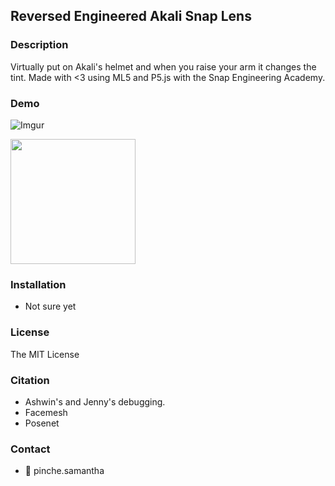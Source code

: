 ## Reversed Engineered Akali Snap Lens

### Description
Virtually put on Akali's helmet and when you raise your arm it changes the tint. Made with <3 using ML5 and P5.js with the Snap Engineering Academy. 

### Demo

![Imgur](https://i.imgur.com/jqMqrPt.gif)

<img src="[Imgur](https://i.imgur.com/jqMqrPt.gif)" width=200><br>


### Installation 
* Not sure yet

### License
The MIT License

### Citation
* Ashwin's and Jenny's debugging. 
* Facemesh
* Posenet

### Contact
* 👻 pinche.samantha

